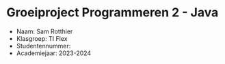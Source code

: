 # Groeiproject Programmeren 2 - Java

* Naam: Sam Rotthier
* Klasgroep: TI Flex
* Studentennummer:
* Academiejaar: 2023-2024